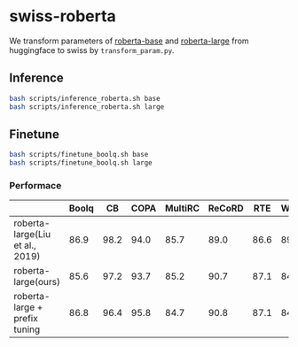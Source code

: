 # swiss-roberta

We transform parameters of [roberta-base](https://huggingface.co/roberta-base) and [roberta-large](https://huggingface.co/roberta-large) from huggingface to swiss by `transform_param.py`.

## Inference

```bash
bash scripts/inference_roberta.sh base
bash scripts/inference_roberta.sh large
```

## Finetune

```bash
bash scripts/finetune_boolq.sh base
bash scripts/finetune_boolq.sh large
```

### Performace

|                                 | Boolq | CB   | COPA | MultiRC | ReCoRD | RTE  | WSC  | WIC  |
|---------------------------------| ----- | ---- | ---- | ------- |--------| ---- | ---- | ---- |
| roberta-large(Liu et al., 2019) | 86.9  | 98.2 | 94.0 | 85.7    | 89.0   | 86.6 | 89.0 | 75.6 |
| roberta-large(ours)             | 85.6  | 97.2 | 93.7 | 85.2    | 90.7   | 87.1 | 84.6 | 74.2 |
| roberta-large + prefix tuning   | 86.8  | 96.4 | 95.8 | 84.7    | 90.8   | 87.1 | 84.6 | 75.8 |

[^1]: Yinhan Liu, Myle Ott, Naman Goyal, Jingfei Du, Mandar Joshi, Danqi Chen, Omer Levy, Mike Lewis, Luke Zettlemoyer, and Veselin Stoyanov. RoBERTa: A robustly optimized bert pretraining approach. *arXiv preprint arXiv:1907.11692*, 2019.

